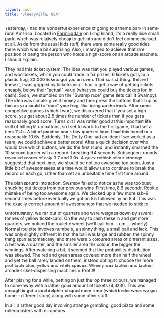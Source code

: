```yaml
---
layout: post
title: "Sleepyville, USA"
---
```

Yesterday, I had the wonderful experience of going to a theme park in semi-
rural America. Located in [Farmingdale][1] on Long Island, it's a really nice
small park, which was relatively cheap to get into and didn't feel
commercialised at all. Aside from the usual kids stuff, there were some really
good rides there which was a bit surprising. Also, I managed to achieve that
rare position of being the person who holds a high-score on an arcade machine.
I should explain.

They had this ticket system. The idea was that you played various games, and
won tickets, which you could trade in for prizes. 6 tickets got you a plastic
frog, 23,000 tickets got you an oven. That sort of thing. Before I knew it, I
was gripped by ticketmania. I had to get a way of getting tickets cheaply,
below their "actual" value (what you could buy the tickets for, in cash).
Soon, we stumbled on the "Swamp race" game (lets call it Swampy). The idea was
simple: give it money and then press the buttons that lit up as fast as you
could to "race" your frog-like-being up the track. After some competitive
games (which I won), we discovered that if you set a high score, you get about
2.5 times the number of tickets than if you get a reasonably good score. Turns
out I was rather good at this important life skill of hitting lit up buttons,
so I set to work. In the first game, I had set a time 11.4s. A bit of practice
and a few quarters later, I had this honed to a reasonable 10.6s. Suddenly,
The Dotty One had an idea: if we worked as a team, we could achieve a better
score! After a quick decision over who would take which buttons, we did the
first round, and instantly smashed the 10 second barrier with a record-
breaking 9.4 seconds. Subsequent rounds revealed scores of only 9.7 and 9.9s.
A quick rethink of our strategy suggested that next time, we should be not too
awesome too soon. Just a little bit of awesomeness at a time would allow us to
continue to break the record on each go, rather than set an unbeatable time
first time around.

The plan sprung into action. Swampy failed to notice as he was too busy
chucking out tickets from our previous wins. First time, 8.6 seconds. Rookie
mistake of being too awesome again. We clocked up a few more sub-9 second
times before eventually we got an 8.5 followed by an 8.4. This was the exactly
correct amount of awesomeness that we needed to stick to.

Unfortunately, we ran out of quarters and were weighed down by several tonnes
of yellow ticket-card. On the way to cash these in and get more quarters, we
noticed the roulette wheel (we'll call him.... um.... wheely). Normal roulette
involves numbers, a spinny thing, a small ball and luck. This was only
slightly different in that the ball was large and rubber, the spinny thing
spun automatically, and there were 5 coloured areas of different sizes. A bet
was a quarter, and the smaller area the colour, the bigger the winnings. After
watching a bit, it seemed that the probability distribution was skewed. The
red and green areas covered more than half the wheel and yet the ball rarely
landed on them, instead opting to choose the more profitable blue, yellow and
white spaces. Wheely was broken and broken arcade-ticket-dispensing machines =
Profit!!

After playing for a while, betting on just the top three colours, we managed
to come away with a rather good amount of tickets (4,323!). This was enough to
get a cool dolphin-shaped neon lamp (which broke when we got home - different
story) along with some other stuff.

In all, a rather good day involving strange gambling, good pizza and some
rollercoasters with no queues.

   [1]: http://maps.google.com/maps?f=q&hl=en&q=farmingdale,+ny&ie=UTF8&om=1

